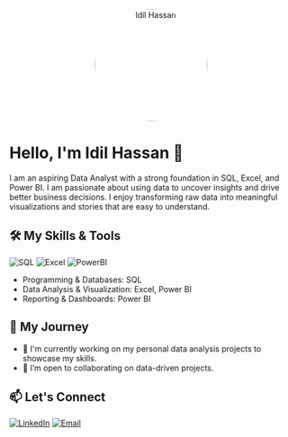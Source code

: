 
<p align="center">
  <a href="https://github.com/idilhassan">
    <img src="https://i.postimg.cc/bNDMsqMw/Screenshot-20250803-094118-Gallery.jpg" alt="Idil Hassan" width="200" height="200" style="border-radius:50%">
  </a>
</p>

# Hello, I'm Idil Hassan 👋

I am an aspiring Data Analyst with a strong foundation in SQL, Excel, and Power BI. I am passionate about using data to uncover insights and drive better business decisions. I enjoy transforming raw data into meaningful visualizations and stories that are easy to understand.

## 🛠️ My Skills & Tools

![SQL](https://img.shields.io/badge/SQL-025E8C?style=for-the-badge&logo=mysql&logoColor=white)
![Excel](https://img.shields.io/badge/Excel-217346?style=for-the-badge&logo=microsoft-excel&logoColor=white)
![PowerBI](https://img.shields.io/badge/Power_BI-F2C811?style=for-the-badge&logo=power-bi&logoColor=black)

* Programming & Databases: SQL
* Data Analysis & Visualization: Excel, Power BI
* Reporting & Dashboards: Power BI

## 🌱 My Journey

- 🔭 I'm currently working on my personal data analysis projects to showcase my skills.
- 🤝 I’m open to collaborating on data-driven projects.

## 📫 Let's Connect

[![LinkedIn](https://img.shields.io/badge/LinkedIn-0077B5?style=for-the-badge&logo=linkedin&logoColor=white)](https://www.linkedin.com/in/idil-hassan-195740378)
[![Email](https://img.shields.io/badge/Email-D14836?style=for-the-badge&logo=gmail&logoColor=white)](mailto:idillmukhtar@gmail.com)
<!--
**Idillhassan/idillhassan** is a ✨ _special_ ✨ repository because its `README.md` (this file) appears on your GitHub profile.

Here are some ideas to get you started:

- 🔭 I’m currently working on ...
- 🌱 I’m currently learning ...
- 👯 I’m looking to collaborate on ...
- 🤔 I’m looking for help with ...
- 💬 Ask me about ...
- 📫 How to reach me: ...
- 😄 Pronouns: ...
- ⚡ Fun fact: ...
-->
